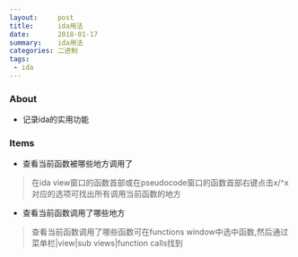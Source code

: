 ```yaml
---
layout:     post
title:      ida用法
date:       2018-01-17
summary:    ida用法
categories: 二进制
tags:
 - ida
---
```


### About


+ 记录ida的实用功能

### Items

+ 查看当前函数被哪些地方调用了
>在ida view窗口的函数首部或在pseudocode窗口的函数首部右键点击x/^x对应的选项可找出所有调用当前函数的地方

+ 查看当前函数调用了哪些地方
>查看当前函数调用了哪些函数可在functions window中选中函数,然后通过菜单栏|view|sub views|function calls找到
